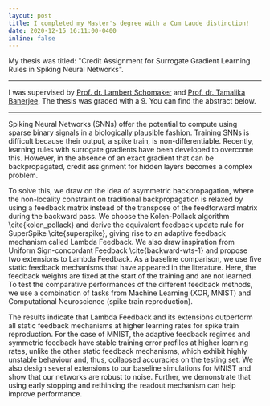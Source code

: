 ```yaml
---
layout: post
title: I completed my Master's degree with a Cum Laude distinction!
date: 2020-12-15 16:11:00-0400
inline: false
---
```


My thesis was titled: "Credit Assignment for Surrogate Gradient Learning Rules in Spiking Neural Networks".

***

I was supervised by [Prof. dr. Lambert Schomaker](https://www.ai.rug.nl/~lambert/) and [Prof. dr. Tamalika Banerjee](https://www.rug.nl/staff/t.banerjee/cv?lang=en). The thesis was graded with a 9. You can find the abstract below.

***

Spiking Neural Networks (SNNs) offer the potential to compute using sparse binary signals in a biologically plausible fashion. Training SNNs is difficult because their output, a spike train, is non-differentiable. Recently, learning rules with surrogate gradients have been developed to overcome this. However, in the absence of an exact gradient that can be backpropagated, credit assignment for hidden layers becomes a complex problem.

To solve this, we draw on the idea of asymmetric backpropagation, where the non-locality constraint on traditional backpropagation is relaxed by using a feedback matrix instead of the transpose of the feedforward matrix during the backward pass. We choose the Kolen-Pollack algorithm \cite{kolen_pollack} and derive the equivalent feedback update rule for SuperSpike \cite{superspike}, giving rise to an adaptive feedback mechanism called Lambda Feedback. We also draw inspiration from Uniform Sign-concordant Feedback \cite{backward-wts-1} and propose two extensions to Lambda Feedback. As a baseline comparison, we use five static feedback mechanisms that have appeared in the literature. Here, the feedback weights are fixed at the start of the training and are not learned. To test the comparative performances of the different feedback methods, we use a combination of tasks from Machine Learning (XOR, MNIST) and Computational Neuroscience (spike train reproduction).

The results indicate that Lambda Feedback and its extensions outperform all static feedback mechanisms at higher learning rates for spike train reproduction. For the case of MNIST, the adaptive feedback regimes and symmetric feedback have stable training error profiles at higher learning rates, unlike the other static feedback mechanisms, which exhibit highly unstable behaviour and, thus, collapsed accuracies on the testing set. We also design several extensions to our baseline simulations for MNIST and show that our networks are robust to noise. Further, we demonstrate that using early stopping and rethinking the readout mechanism can help improve performance.